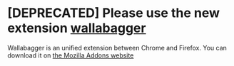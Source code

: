 # [DEPRECATED] Please use the new extension [wallabagger](https://github.com/wallabag/wallabagger/)

Wallabagger is an unified extension between Chrome and Firefox. You can download it on [the Mozilla Addons website](https://addons.mozilla.org/fr/firefox/addon/wallabagger/)
